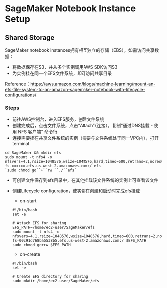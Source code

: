 # SageMaker Notebook Instance Setup

## Shared Storage

SageMaker notebook instances拥有相互独立的存储（EBS），如需访问共享数据：

* 将数据保存在S3，并从多个实例调用AWS SDK访问S3
* 为实例挂在同一个EFS文件系统，即可访问共享目录

Reference：https://aws.amazon.com/blogs/machine-learning/mount-an-efs-file-system-to-an-amazon-sagemaker-notebook-with-lifecycle-configurations/

### Steps

* 前往AWS控制台，进入EFS服务，创建文件系统
* 创建完成后，点击文件系统，点击“Attach“（连接），复制“通过DNS挂载 - 使用 NFS 客户端” 命令行
* 连接需要挂在共享文件系统的实例（需要与文件系统处于同一VPC内），打开terminal

```
cd SageMaker && mkdir efs
sudo mount -t nfs4 -o nfsvers=4.1,rsize=1048576,wsize=1048576,hard,timeo=600,retrans=2,noresvport fs-xxxxxx.efs.us-west-2.amazonaws.com:/ efs
`sudo chmod go``+``rw ``./``efs`
```

* 可创建文件保存到efs目录中，在其他挂载该文件系统的实例上可查看该文件
* 创建Lifecycle configuration，使实例在创建和启动时完成efs挂载
    * on-start

    ```
    #!/bin/bash
    set -e

    # Attach EFS for sharing
    EFS_PATH=/home/ec2-user/SageMaker/efs
    sudo mount -t nfs4 -o nfsvers=4.1,rsize=1048576,wsize=1048576,hard,timeo=600,retrans=2,noresvport fs-00c91d768ba5538b5.efs.us-west-2.amazonaws.com:/ $EFS_PATH
    sudo chmod go+rw $EFS_PATH
    ```
    * on-create

    ```
    #!/bin/bash
    set -e

    # Create EFS directory for sharing
    sudo mkdir /home/ec2-user/SageMaker/efs
    ```